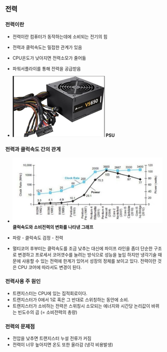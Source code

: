 
## 전력
### 전력이란
* 전력이란 컴퓨터가 동작하는데에 소비되는 전기의 힘 
* 전력과 클럭속도는 밀접한 관계가 있음
* CPU온도가 낮아지면 전력소모가 줄어듦
* 파워서플라이를 통해 전력을 공급받음 
  
* ![PSU](img/6-1-1.png)
    **PSU**

### 전력과 클럭속도 간의 관계
* ![PSU](img/6-1-2.png)
    **클럭속도와 소비전력의 변화를 나타낸 그래프**
* 파랑 - 클럭속도
  검정 - 전력

* 멀티코어 후부터는 클럭속도를 조금 낮추는 대신에 파이프 라인을 좀더 단순한 구조로 변경하고 프로세서 코어갯수를 늘려는 방식으로 성능을 높임
하지만 냉각기술 때문에 사용할 수 있는 전력에 한계가 있어서 성장의 정체를 보이고 있다.
전력이란 것은 CPU 코어에 따라서도 변경이 된다.

### 전력사용 주 원인
* 트랜지스터는 CPU에 있는 집적회로이다.
* 트랜지스터가 0에서 1로 혹은 그 반대로 스위칭하는 동안에 소비. 
* 트랜지스터가 소비하는 전력은 스위칭시 소모되는 에너지와 시간당 논리값이 바뀌는 빈도수의 곱 (= 소비전력의 총량)

### 전력의 문제점
* 전압을 낮추면 트랜지스터 누설 전류가 커짐
* 전력이 너무 높아지면 온도 또한 올라감 (냉각 비용발생)
